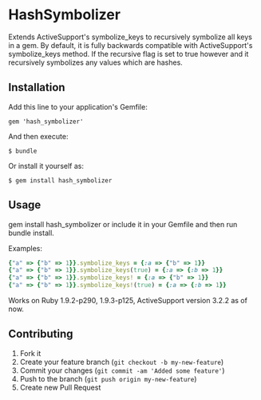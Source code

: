 # HashSymbolizer

Extends ActiveSupport's symbolize_keys to recursively symbolize all keys in a gem. By default, it is fully backwards compatible with ActiveSupport's symbolize_keys method. If the recursive flag is set to true however and it recursively symbolizes any values which are hashes.

## Installation

Add this line to your application's Gemfile:

    gem 'hash_symbolizer'

And then execute:

    $ bundle

Or install it yourself as:

    $ gem install hash_symbolizer

## Usage

gem install hash_symbolizer 
or
include it in your Gemfile and then run bundle install.

Examples:
```ruby
{"a" => {"b" => 1}}.symbolize_keys = {:a => {"b" => 1}}
{"a" => {"b" => 1}}.symbolize_keys(true) = {:a => {:b => 1}}
{"a" => {"b" => 1}}.symbolize_keys! = {:a => {"b" => 1}}
{"a" => {"b" => 1}}.symbolize_keys!(true) = {:a => {:b => 1}}
```

Works on Ruby 1.9.2-p290, 1.9.3-p125, ActiveSupport version 3.2.2 as of now.


## Contributing

1. Fork it
2. Create your feature branch (`git checkout -b my-new-feature`)
3. Commit your changes (`git commit -am 'Added some feature'`)
4. Push to the branch (`git push origin my-new-feature`)
5. Create new Pull Request
